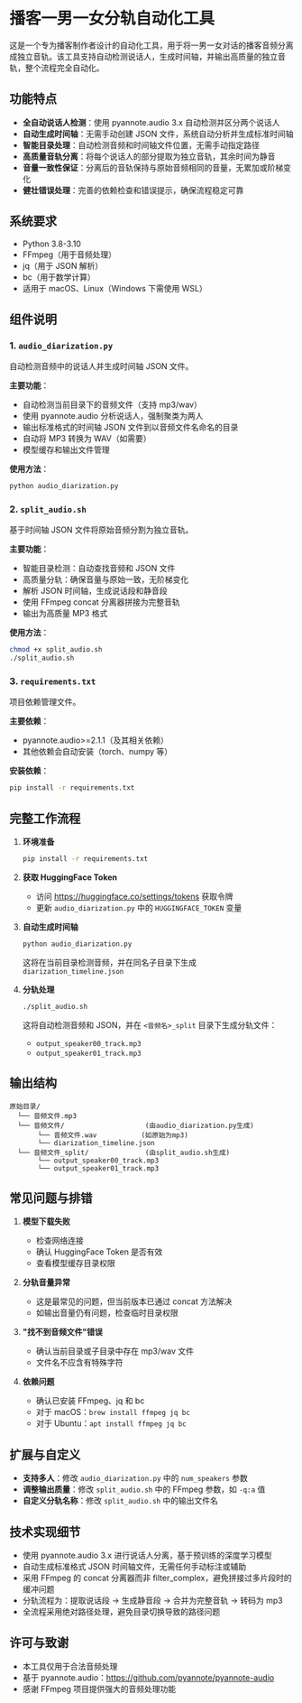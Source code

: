 # 播客一男一女分轨自动化工具

这是一个专为播客制作者设计的自动化工具，用于将一男一女对话的播客音频分离成独立音轨。该工具支持自动检测说话人，生成时间轴，并输出高质量的独立音轨，整个流程完全自动化。

## 功能特点

- **全自动说话人检测**：使用 pyannote.audio 3.x 自动检测并区分两个说话人
- **自动生成时间轴**：无需手动创建 JSON 文件，系统自动分析并生成标准时间轴
- **智能目录处理**：自动检测音频和时间轴文件位置，无需手动指定路径
- **高质量音轨分离**：将每个说话人的部分提取为独立音轨，其余时间为静音
- **音量一致性保证**：分离后的音轨保持与原始音频相同的音量，无累加或阶梯变化
- **健壮错误处理**：完善的依赖检查和错误提示，确保流程稳定可靠

## 系统要求

- Python 3.8-3.10
- FFmpeg（用于音频处理）
- jq（用于 JSON 解析）
- bc（用于数学计算）
- 适用于 macOS、Linux（Windows 下需使用 WSL）

## 组件说明

### 1. `audio_diarization.py`

自动检测音频中的说话人并生成时间轴 JSON 文件。

**主要功能**：

- 自动检测当前目录下的音频文件（支持 mp3/wav）
- 使用 pyannote.audio 分析说话人，强制聚类为两人
- 输出标准格式的时间轴 JSON 文件到以音频文件名命名的目录
- 自动将 MP3 转换为 WAV（如需要）
- 模型缓存和输出文件管理

**使用方法**：

```bash
python audio_diarization.py
```

### 2. `split_audio.sh`

基于时间轴 JSON 文件将原始音频分割为独立音轨。

**主要功能**：

- 智能目录检测：自动查找音频和 JSON 文件
- 高质量分轨：确保音量与原始一致，无阶梯变化
- 解析 JSON 时间轴，生成说话段和静音段
- 使用 FFmpeg concat 分离器拼接为完整音轨
- 输出为高质量 MP3 格式

**使用方法**：

```bash
chmod +x split_audio.sh
./split_audio.sh
```

### 3. `requirements.txt`

项目依赖管理文件。

**主要依赖**：

- pyannote.audio>=2.1.1（及其相关依赖）
- 其他依赖会自动安装（torch、numpy 等）

**安装依赖**：

```bash
pip install -r requirements.txt
```

## 完整工作流程

1. **环境准备**

   ```bash
   pip install -r requirements.txt
   ```

2. **获取 HuggingFace Token**

   - 访问 https://huggingface.co/settings/tokens 获取令牌
   - 更新 `audio_diarization.py` 中的 `HUGGINGFACE_TOKEN` 变量

3. **自动生成时间轴**

   ```bash
   python audio_diarization.py
   ```

   这将在当前目录检测音频，并在同名子目录下生成 `diarization_timeline.json`

4. **分轨处理**
   ```bash
   ./split_audio.sh
   ```
   这将自动检测音频和 JSON，并在 `<音频名>_split` 目录下生成分轨文件：
   - `output_speaker00_track.mp3`
   - `output_speaker01_track.mp3`

## 输出结构

```
原始目录/
  └── 音频文件.mp3
  └── 音频文件/                    (由audio_diarization.py生成)
       └── 音频文件.wav           (如原始为mp3)
       └── diarization_timeline.json
  └── 音频文件_split/              (由split_audio.sh生成)
       └── output_speaker00_track.mp3
       └── output_speaker01_track.mp3
```

## 常见问题与排错

1. **模型下载失败**

   - 检查网络连接
   - 确认 HuggingFace Token 是否有效
   - 查看模型缓存目录权限

2. **分轨音量异常**

   - 这是最常见的问题，但当前版本已通过 concat 方法解决
   - 如输出音量仍有问题，检查临时目录权限

3. **"找不到音频文件"错误**

   - 确认当前目录或子目录中存在 mp3/wav 文件
   - 文件名不应含有特殊字符

4. **依赖问题**
   - 确认已安装 FFmpeg、jq 和 bc
   - 对于 macOS：`brew install ffmpeg jq bc`
   - 对于 Ubuntu：`apt install ffmpeg jq bc`

## 扩展与自定义

- **支持多人**：修改 `audio_diarization.py` 中的 `num_speakers` 参数
- **调整输出质量**：修改 `split_audio.sh` 中的 FFmpeg 参数，如 `-q:a` 值
- **自定义分轨名称**：修改 `split_audio.sh` 中的输出文件名

## 技术实现细节

- 使用 pyannote.audio 3.x 进行说话人分离，基于预训练的深度学习模型
- 自动生成标准格式 JSON 时间轴文件，无需任何手动标注或辅助
- 采用 FFmpeg 的 concat 分离器而非 filter_complex，避免拼接过多片段时的缓冲问题
- 分轨流程为：提取说话段 → 生成静音段 → 合并为完整音轨 → 转码为 mp3
- 全流程采用绝对路径处理，避免目录切换导致的路径问题

## 许可与致谢

- 本工具仅用于合法音频处理
- 基于 pyannote.audio：https://github.com/pyannote/pyannote-audio
- 感谢 FFmpeg 项目提供强大的音频处理功能
